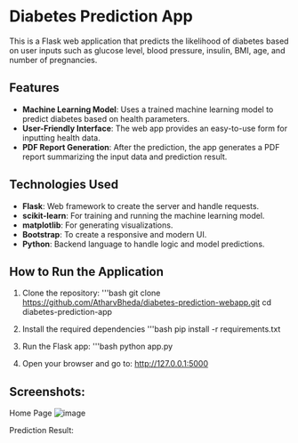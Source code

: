 # Diabetes Prediction App

This is a Flask web application that predicts the likelihood of diabetes based on user inputs such as glucose level, blood pressure, insulin, BMI, age, and number of pregnancies.

## Features

- **Machine Learning Model**: Uses a trained machine learning model to predict diabetes based on health parameters.
- **User-Friendly Interface**: The web app provides an easy-to-use form for inputting health data.
- **PDF Report Generation**: After the prediction, the app generates a PDF report summarizing the input data and prediction result.

## Technologies Used

- **Flask**: Web framework to create the server and handle requests.
- **scikit-learn**: For training and running the machine learning model.
- **matplotlib**: For generating visualizations.
- **Bootstrap**: To create a responsive and modern UI.
- **Python**: Backend language to handle logic and model predictions.

## How to Run the Application

1. Clone the repository:
   '''bash
   git clone https://github.com/AtharvBheda/diabetes-prediction-webapp.git
   cd diabetes-prediction-app
2. Install the required dependencies
   '''bash
   pip install -r requirements.txt

3. Run the Flask app:
   '''bash
   python app.py

5. Open your browser and go to:
   http://127.0.0.1:5000

## Screenshots:
   Home Page
   ![image](https://github.com/user-attachments/assets/a8d588ec-0d57-47c7-ab23-6406ce71a44f)

   Prediction Result:
   

  
